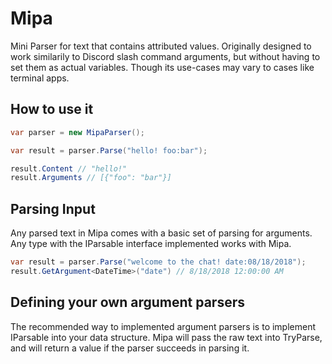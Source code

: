 # Mipa 

Mini Parser for text that contains attributed values. Originally designed to work similarily to Discord slash command arguments, but without having to set them as actual variables. Though its use-cases may vary to cases like terminal apps.

## How to use it

```csharp
var parser = new MipaParser();

var result = parser.Parse("hello! foo:bar");

result.Content // "hello!"
result.Arguments // [{"foo": "bar"}]
```

## Parsing Input

Any parsed text in Mipa comes with a basic set of parsing for arguments. Any type with the IParsable interface implemented works with Mipa.

```csharp
var result = parser.Parse("welcome to the chat! date:08/18/2018");
result.GetArgument<DateTime>("date") // 8/18/2018 12:00:00 AM
```

## Defining your own argument parsers

The recommended way to implemented argument parsers is to implement IParsable into your data structure. Mipa will pass the raw text into TryParse, and will return a value if the parser succeeds in parsing it. 